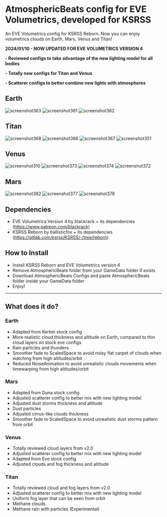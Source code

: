 # AtmosphericBeats config for EVE Volumetrics, developed for KSRSS
An EVE Volumetrics config for KSRSS Reborn. Now you can enjoy volumetrics clouds on Earth, Mars, Venus and Titan!

**2024/01/10 - NOW UPDATED FOR EVE VOLUMETRICS VERSION 4**

**- Reviewed configs to take advantage of the new lighting model for all bodies** 

**- Totally new configs for Titan and Venus**

**- Scatterer configs to better combine new lights with atmospheres**

## Earth
![screenshot363](https://github.com/atmosphericbeats/atmosphericbeats_eveconfig_ksrss/assets/39376083/bc46bcfb-d1bd-4b23-a5d6-8636f30c1cad)
![screenshot361](https://github.com/atmosphericbeats/atmosphericbeats_eveconfig_ksrss/assets/39376083/d879cfb8-19c9-497e-8a12-d68468ad027b)
![screenshot362](https://github.com/atmosphericbeats/atmosphericbeats_eveconfig_ksrss/assets/39376083/ef2b65dd-73b2-4a5c-b74c-2a6c6598b132)

## Titan
![screenshot368](https://github.com/atmosphericbeats/atmosphericbeats_eveconfig_ksrss/assets/39376083/881df62f-5a36-4873-a8a0-ccdcad68d24d)
![screenshot366](https://github.com/atmosphericbeats/atmosphericbeats_eveconfig_ksrss/assets/39376083/7056ea55-155c-4271-bc01-639c942927e3)
![screenshot367](https://github.com/atmosphericbeats/atmosphericbeats_eveconfig_ksrss/assets/39376083/89031c90-0e28-4f15-9780-22d9a7519b8f)
![screenshot351](https://github.com/atmosphericbeats/atmosphericbeats_eveconfig_ksrss/assets/39376083/7b3ef309-13e9-4e4d-aaf5-ff07a3976f42)


## Venus
![screenshot310](https://github.com/atmosphericbeats/atmosphericbeats_eveconfig_ksrss/assets/39376083/5fa4355b-b04a-4af2-895e-533f45f28dff)
![screenshot373](https://github.com/atmosphericbeats/atmosphericbeats_eveconfig_ksrss/assets/39376083/2b0863dc-275c-4152-a7f6-c12f0a6612d1)
![screenshot374](https://github.com/atmosphericbeats/atmosphericbeats_eveconfig_ksrss/assets/39376083/4e516cab-559b-4bd3-ba6b-395f285240c1)
![screenshot372](https://github.com/atmosphericbeats/atmosphericbeats_eveconfig_ksrss/assets/39376083/72dbe9e8-1c0f-48e7-8ea4-8883510d7e09)

## Mars
![screenshot382](https://github.com/atmosphericbeats/atmosphericbeats_eveconfig_ksrss/assets/39376083/e948113d-537b-4b46-948a-83d46adfe08a)
![screenshot377](https://github.com/atmosphericbeats/atmosphericbeats_eveconfig_ksrss/assets/39376083/616680a0-e767-40b2-9bc5-38df81def5e7)
![screenshot378](https://github.com/atmosphericbeats/atmosphericbeats_eveconfig_ksrss/assets/39376083/258e01a2-447c-472c-86b0-2630656bceb6)



## Dependencies 
- EVE Volumetrics Version 4 by blackrack + its dependencies (https://www.patreon.com/blackrack)
- KSRSS Reborn by ballisticfox + its dependencies (https://gitlab.com/ksrss/KSRSS/-/tree/reborn)



## How to Install
- Install KSRSS Reborn and EVE Volumetrics version 4
- Remove AtmosphericBeats folder from your GameData folder if exists
- Download AtmosphericBeats Configs and paste AtmosphericBeats folder inside your GameData folder
- Enjoy!
  
------

## What does it do?

### Earth
- Adapted from Kerbin stock config
- More realistic cloud thickness and altitude on Earth, compared to thin cloud layers on stock eve configs
- Rain particles and thunders
- Smoother fade to ScaledSpace to avoid noisy flat carpet of clouds when watching from high altitudes/orbit
- Reduced NoiseAnimation to avoid unrealistic clouds movements when timewarping from high altitudes/orbit

### Mars
- Adapted from Duna stock config
- Adjusted scatterer config to better mix with new lighting model
- Adjusted dust storms thickness and altitude
- Dust particles
- Adjusted cirrus-like clouds thickness
- Smoother fade to ScaledSpace to avoid unrealistic dust storms pattern from orbit

### Venus
- Totally reviewed cloud layers from v2.0
- Adjusted scatterer config to better mix with new lighting model
- Adapted from Eve stock config
- Adjusted clouds and fog thickness and altitude

### Titan
- Totally reviewed cloud and fog layers from v2.0
- Adjusted scatterer config to better mix with new lighting model
- Uniform fog layer that can be seen from orbit
- Methane clouds
- Methane rain with particles (Experimental)
